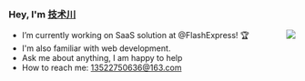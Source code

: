 ### Hey, I'm [技术川](https://jschuan.com)

<img align="right" src="https://github-readme-stats.vercel.app/api?username=jschuan&show_icons=true&hide_border=true&theme=vue-dark" />


- I’m currently working on SaaS solution at @FlashExpress! 🏆
- I'm also familiar with web development.
- Ask me about anything, I am happy to help
- How to reach me: 13522750636@163.com
